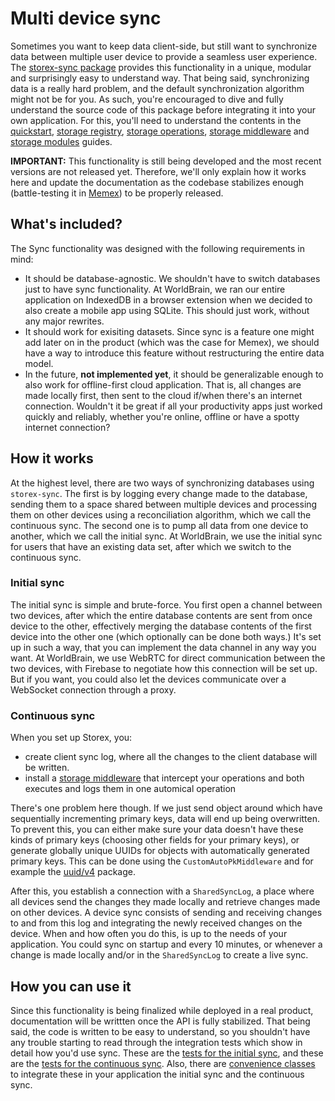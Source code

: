 # Multi device sync

Sometimes you want to keep data client-side, but still want to synchronize data between multiple user device to provide a seamless user experience. The [storex-sync package](https://github.com/WorldBrain/storex-sync/) provides this functionality in a unique, modular and surprisingly easy to understand way. That being said, synchronizing data is a really hard problem, and the default synchronization algorithm might not be for you. As such, you're encouraged to dive and fully understand the source code of this package before integrating it into your own application. For this, you'll need to understand the contents in the [quickstart](/guides/quickstart/), [storage registry](/guides/storage-registry/), [storage operations](/guides/storage-operations), [storage middleware](/guides/storage-middleware/) and [storage modules](/guides/storage-modules/) guides.

**IMPORTANT:** This functionality is still being developed and the most recent versions are not released yet. Therefore, we'll only explain how it works here and update the documentation as the codebase stabilizes enough (battle-testing it in [Memex](https://worldbrain.io/)) to be properly released.

## What's included?

The Sync functionality was designed with the following requirements in mind:

- It should be database-agnostic. We shouldn't have to switch databases just to have sync functionality. At WorldBrain, we ran our entire application on IndexedDB in a browser extension when we decided to also create a mobile app using SQLite. This should just work, without any major rewrites.
- It should work for exisiting datasets. Since sync is a feature one might add later on in the product (which was the case for Memex), we should have a way to introduce this feature without restructuring the entire data model.
- In the future, **not implemented yet**, it should be generalizable enough to also work for offline-first cloud application. That is, all changes are made locally first, then sent to the cloud if/when there's an internet connection. Wouldn't it be great if all your productivity apps just worked quickly and reliably, whether you're online, offline or have a spotty internet connection?

## How it works

At the highest level, there are two ways of synchronizing databases using `storex-sync`. The first is by logging every change made to the database, sending them to a space shared between multiple devices and processing them on other devices using a reconciliation algorithm, which we call the continuous sync. The second one is to pump all data from one device to another, which we call the initial sync. At WorldBrain, we use the initial sync for users that have an existing data set, after which we switch to the continuous sync.

### Initial sync

The initial sync is simple and brute-force. You first open a channel between two devices, after which the entire database contents are sent from once device to the other, effectively merging the database contents of the first device into the other one (which optionally can be done both ways.) It's set up in such a way, that you can implement the data channel in any way you want. At WorldBrain, we use WebRTC for direct communication between the two devices, with Firebase to negotiate how this connection will be set up. But if you want, you could also let the devices communicate over a WebSocket connection through a proxy.

### Continuous sync

When you set up Storex, you:

- create client sync log, where all the changes to the client database will be written.
- install a [storage middleware](/guides/storage-middleware) that intercept your operations and both executes and logs them in one automical operation

There's one problem here though. If we just send object around which have sequentially incrementing primary keys, data will end up being overwritten. To prevent this, you can either make sure your data doesn't have these kinds of primary keys (choosing other fields for your primary keys), or generate globally unique UUIDs for objects with automatically generated primary keys. This can be done using the `CustomAutoPkMiddleware` and for example the [uuid/v4](https://www.npmjs.com/package/uuid) package.

After this, you establish a connection with a `SharedSyncLog`, a place where all devices send the changes they made locally and retrieve changes made on other devices. A device sync consists of sending and receiving changes to and from this log and integrating the newly received changes on the device. When and how often you do this, is up to the needs of your application. You could sync on startup and every 10 minutes, or whenever a change is made locally and/or in the `SharedSyncLog` to create a live sync.

## How you can use it

Since this functionality is being finalized while deployed in a real product, documentation will be writtten once the API is fully stabilized. That being said, the code is written to be easy to understand, so you shouldn't have any trouble starting to read through the integration tests which show in detail how you'd use sync. These are the [tests for the initial sync](https://github.com/WorldBrain/storex-sync/blob/develop/ts/fast-sync/index.test.ts), and these are the [tests for the continuous sync](https://github.com/WorldBrain/storex-sync/blob/develop/ts/index.test.ts). Also, there are [convenience classes](https://github.com/WorldBrain/storex-sync/tree/develop/ts/integration) to integrate these in your application the initial sync and the continuous sync.
